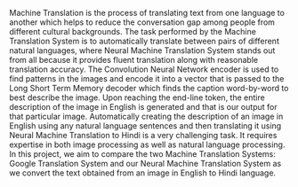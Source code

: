 Machine Translation is the process of translating text from one language to another which helps to reduce the conversation gap among people from different cultural backgrounds. The task performed by the Machine Translation System is to automatically translate between pairs of different natural languages, where Neural Machine Translation System stands out from all because it provides fluent translation along with reasonable translation accuracy. The Convolution Neural Network encoder is used to find patterns in the images and encode it into a vector that is passed to the Long Short Term Memory decoder which finds the caption word-by-word to best describe the image. Upon reaching the end-line token, the entire description of the image in English is generated and that is our output for that particular image. Automatically creating the description of an image in English using any natural language sentences and then translating it using Neural Machine Translation to Hindi is a very challenging task. It requires expertise in both image processing as well as natural language processing. In this project, we aim to compare the two Machine Translation Systems: Google Translation System and our Neural Machine Translation System as we convert the text obtained from an image in English to Hindi language.
